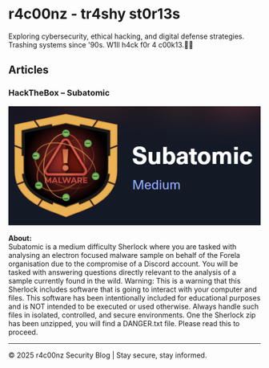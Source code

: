# r4c00nz - tr4shy st0r13s

Exploring cybersecurity, ethical hacking, and digital defense strategies. Trashing systems since '90s.
W1ll h4ck f0r 4 c00k13.🍪🦆

## Articles

### HackTheBox – Subatomic

<div style="text-align: center;">
    <img src="images/subatomic/logo.png" alt="Sherlock" style="max-width: 100%; height: auto;">
</div>

**About:**  
Subatomic is a medium difficulty Sherlock where you are tasked with analysing an electron focused malware sample on behalf of the Forela organisation due to the compromise of a Discord account. You will be tasked with answering questions directly relevant to the analysis of a sample currently found in the wild. Warning: This is a warning that this Sherlock includes software that is going to interact with your computer and files. This software has been intentionally included for educational purposes and is NOT intended to be executed or used otherwise. Always handle such files in isolated, controlled, and secure environments. One the Sherlock zip has been unzipped, you will find a DANGER.txt file. Please read this to proceed.



---

© 2025 r4c00nz Security Blog | Stay secure, stay informed.
